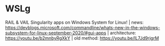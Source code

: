 # WSLg
RAIL &amp; VAIL Singularity apps on Windows System for Linux! | news: https://devblogs.microsoft.com/commandline/whats-new-in-the-windows-subsystem-for-linux-september-2020/#gui-apps | architecture: https://youtu.be/b2mnbyRgXkY | old method: https://youtu.be/IL7Jd9rjgrM
